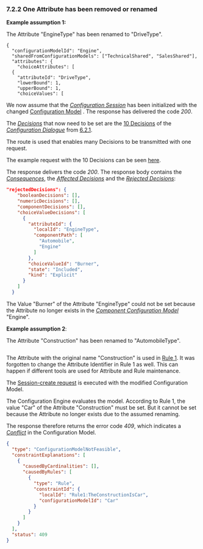 <a id ="attribute-removed"></a>
### 7.2.2 One Attribute has been removed or renamed
**Example assumption 1:**

The Attribute "EngineType" has been renamed to "DriveType".
```
{
  "configurationModelId": "Engine",
  "sharedFromConfigurationModels": ["TechnicalShared", "SalesShared"],
  "attributes": {
    "choiceAttributes": [
  {
    "attributeId": "DriveType",
    "lowerBound": 1,
    "upperBound": 1,
    "choiceValues": [
```
We now assume that the [*Configuration Session*](/glossary/#configuration-session) has been initialized
with the changed [Configuration Model](/restore/with-changes/#car) . The response has delivered the code *200*.

The [*Decisions*](/glossary/#decision) that now need to be set are the [10 Decisions](/restore/without-changes/#previous-decisions) of the
[*Configuration Dialogue*](/glossary/#configuration-dialogue) from [6.2.1](/exemplary-configuration-dialogues/with-comp/dialogue/#dialogue).

The route is used that enables many Decisions to be transmitted with one request.

The example request with the 10 Decisions can be seen [here](/restore/with-changes/the-many-decisions-request/#ten-decisions).

The response delivers the code *200*. The response body contains the [*Consequences*](/glossary/#consequence),
the [*Affected Decisions*](/glossary/#affected-decision) and
the [*Rejected Decisions*](/glossary/#rejected-decision):
```json
"rejectedDecisions": {
    "booleanDecisions": [],
    "numericDecisions": [],
    "componentDecisions": [],
    "choiceValueDecisions": [
      {
        "attributeId": {
          "localId": "EngineType",
          "componentPath": [
            "Automobile",
            "Engine"
          ]
        },
        "choiceValueId": "Burner",
        "state": "Included",
        "kind": "Explicit"
      }
    ]
  }
```
The Value "Burner" of the Attribute "EngineType" could not be set because the Attribute
no longer exists in the [*Component Configuration Model*](/glossary/#component-configuration-model) "Engine".


**Example assumption 2**:

The Attribute "Construction" has been renamed to "AutomobileType".
```json

```
The Attribute with the original name "Construction" is used in [Rule 1](/exemplary-configuration-dialogues/with-comp/rules/#rule1).
It was forgotten to change the Attribute Identifier in Rule 1 as well.
This can happen if different tools are used for Attribute and Rule maintenance.

The [Session-create request](/restore/with-changes/#session-create-car) is executed with the modified Configuration Model.

The Configuration Engine evaluates the model. According to Rule 1, the value "Car"
of the Attribute "Construction" must be set.
But it cannot be set because the Attribute no longer exists due to the assumed renaming.

The response therefore returns the error code *409*, which indicates a [*Conflict*](/glossary/#conflict) in the Configuration Model.

```json
{
  "type": "ConfigurationModelNotFeasible",
  "constraintExplanations": [
    {
      "causedByCardinalities": [],
      "causedByRules": [
        {
          "type": "Rule",
          "constraintId": {
            "localId": "Rule1:TheConstructionIsCar",
            "configurationModelId": "Car"
          }
        }
      ]
    }
  ],
  "status": 409
}
```
